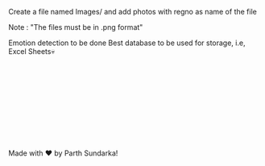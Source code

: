 Create a file named Images/
and add photos with regno as name of the file 

Note : "The files must be in .png format"




Emotion detection to be done
Best database to be used for storage, i.e, Excel Sheets💀

<br>
<br>
<br>
<br>
<br>
<br>
<br>
<br>
<br>
<br>
Made with ❤️ by Parth Sundarka!
